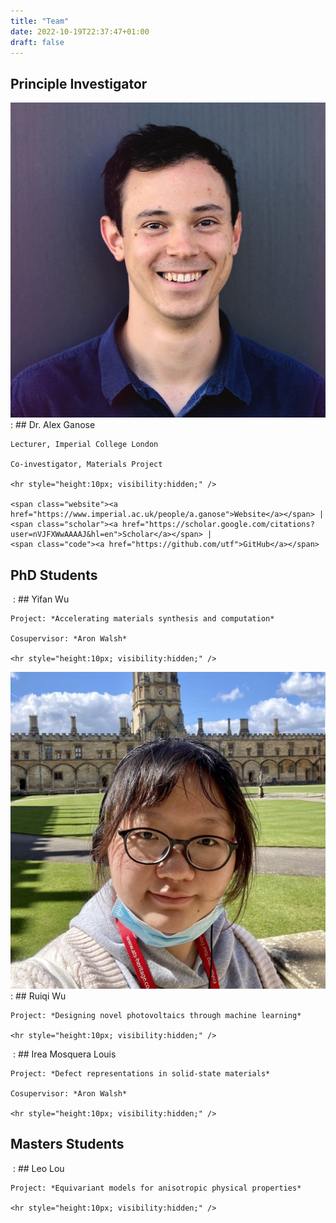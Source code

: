 ```yaml
---
title: "Team"
date: 2022-10-19T22:37:47+01:00
draft: false
---
```


<div class="team-container">

## Principle Investigator

<span class="team"><img src="../team_alex_ganose.jpg"></span>
:   ## Dr. Alex Ganose 

    Lecturer, Imperial College London 
    
    Co-investigator, Materials Project

    <hr style="height:10px; visibility:hidden;" />

    <span class="website"><a href="https://www.imperial.ac.uk/people/a.ganose">Website</a></span> | 
    <span class="scholar"><a href="https://scholar.google.com/citations?user=nVJFXWwAAAAJ&hl=en">Scholar</a></span> | 
    <span class="code"><a href="https://github.com/utf">GitHub</a></span> 


## PhD Students

<span class="team"><img src=""></span>
:   ## Yifan Wu

    Project: *Accelerating materials synthesis and computation*

    Cosupervisor: *Aron Walsh*

    <hr style="height:10px; visibility:hidden;" />


<span class="team"><img src="../team_ruiqi_wu.jpg"></span>
:   ## Ruiqi Wu

    Project: *Designing novel photovoltaics through machine learning*

    <hr style="height:10px; visibility:hidden;" />

<span class="team"><img src=""></span>
:   ## Irea Mosquera Louis

    Project: *Defect representations in solid-state materials*

    Cosupervisor: *Aron Walsh*

    <hr style="height:10px; visibility:hidden;" />


## Masters Students

<span class="team"><img src=""></span>
:   ## Leo Lou

    Project: *Equivariant models for anisotropic physical properties*

    <hr style="height:10px; visibility:hidden;" />

</div>